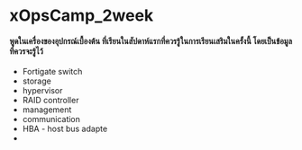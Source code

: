 # xOpsCamp_2week   
#### พูดในเครื่องของอุปกรณ์เบื้องต้น ที่เรียนในสัปดาห์แรกที่ควรรู้ในการเรียนเสริมในครั้งนี้ โดยเป็นข้อมูลที่ควรจะรู้ไว้ 
* Fortigate switch
* storage
* hypervisor
* RAID controller
* management
* communication
* HBA - host bus adapte
*
